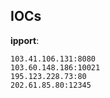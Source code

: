 
## IOCs

__ipport__:

```text
103.41.106.131:8080
103.60.148.186:10021
195.123.228.73:80
202.61.85.80:12345
```